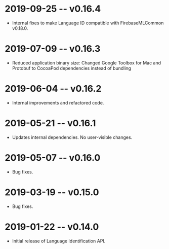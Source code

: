# 2019-09-25 -- v0.16.4
- Internal fixes to make Language ID compatible with FirebaseMLCommon v0.18.0.

# 2019-07-09 -- v0.16.3
- Reduced application binary size: Changed Google Toolbox for Mac and Protobuf
  to CocoaPod dependencies instead of bundling

# 2019-06-04 -- v0.16.2
- Internal improvements and refactored code.

# 2019-05-21 -- v0.16.1
- Updates internal dependencies. No user-visible changes.

# 2019-05-07 -- v0.16.0
- Bug fixes.

# 2019-03-19 -- v0.15.0
- Bug fixes.

# 2019-01-22 -- v0.14.0
- Initial release of Language Identification API.
